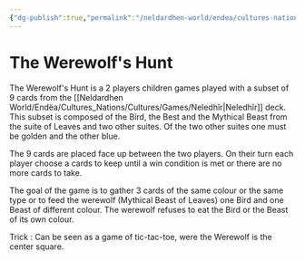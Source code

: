 ```yaml
---
{"dg-publish":true,"permalink":"/neldardhen-world/endea/cultures-nations/cultures/games/the-werewolf-s-hunt/"}
---
```


# The Werewolf's Hunt
The Werewolf's Hunt is a 2 players children games played with a subset of 9 cards from the [[Neldardhen World/Endëa/Cultures_Nations/Cultures/Games/Neledhîr\|Neledhîr]] deck. This subset is composed of the Bird, the Best and the Mythical Beast from the suite of Leaves and two other suites. Of the two other suites one must be golden and the other blue.

The 9 cards are placed face up between the two players. On their turn each player choose a cards to keep until a win condition is met or there are no more cards to take.

The goal of the game is to gather 3 cards of the same colour or the same type or to feed the werewolf (Mythical Beast of Leaves) one Bird and one Beast of different colour. The werewolf refuses to eat the Bird or the Beast of its own colour.


Trick : Can be seen as a game of tic-tac-toe, were the Werewolf is the center square.